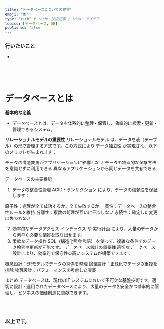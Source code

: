 ```yaml
---
title: "データベースについての覚書"
emoji: "📚"
type: "tech" # tech: 技術記事 / idea: アイデア
topics: [データベース, DB]
published: false
---
```


### 行いたいこと
- 


<br>
<br>
<br>

# データベースとは
**基本的な定義**
- データベースとは、データを体系的に整理・保管し、効率的に検索・更新・管理できるシステム。

**リレーショナルモデルの重要性**
リレーショナルモデル は、データを表（テーブル）の形で管理する方式です。この方式により データ独立性 が実現され、以下のメリットが生まれます：

データの構造変更がアプリケーションに影響しない
データの物理的な保存方法を意識せずに利用できる
異なるアプリケーションから同じデータを共有できる

データベースの主要機能
1. データの整合性管理
ACIDトランザクション により、データの信頼性を保証します：

原子性：処理が全て成功するか、全て失敗するか
一貫性：データベースの整合性ルールを維持
分離性：複数の処理が互いに干渉しない
永続性：確定した変更は失われない

2. 効率的なデータアクセス
インデックス や 実行計画 により、大量のデータから素早く必要な情報を取り出せます。
3. 柔軟なデータ操作
SQL（構造化照会言語） を使って、複雑な条件でのデータ検索や更新が可能です。
データベース設計の重要性
適切なデータベース設計により、効率的で保守性の高いシステムが構築できます：

概念設計：ERモデルでデータの関係を整理
論理設計：正規化でデータの重複を排除
物理設計：パフォーマンスを考慮した実装

まとめ
データベースは、現代のIT システムにおいて不可欠な基盤技術です。適切に設計・運用されたデータベースにより、大量のデータを安全かつ効率的に管理し、ビジネスの価値創造に貢献できます。



<br>
<br>


### 以上です。

<br>
<br>
<br>